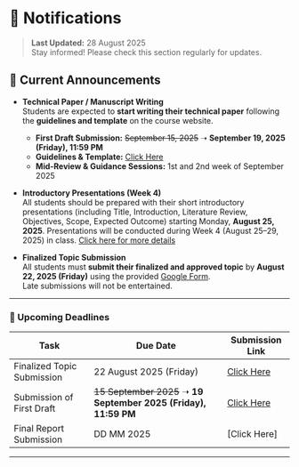 # 🔔 Notifications

> **Last Updated:** 28 August 2025  
> Stay informed! Please check this section regularly for updates.

## 📢 Current Announcements

- **Technical Paper / Manuscript Writing**  
  Students are expected to **start writing their technical paper** following the **guidelines and template** on the course website.  
  - **First Draft Submission:** ~~September 15, 2025~~ ➝ **September 19, 2025 (Friday), 11:59 PM**  
  - **Guidelines & Template:** [Click Here](https://gndec-yjs.github.io/SMCE/Contents/Guidelines.html)  
  - **Mid-Review & Guidance Sessions:** 1st and 2nd week of September 2025  
   
- **Introductory Presentations (Week 4)**  
  All students should be prepared with their short introductory presentations (including Title, Introduction, Literature Review, Objectives, Scope, Expected Outcome) starting Monday, **August 25, 2025**. Presentations will be conducted during Week 4 (August 25–29, 2025) in class. [Click here for more details](https://gndec-yjs.github.io/SMCE/Contents/Short_Presentation_Guidelines.html)

- **Finalized Topic Submission**  
  All students must **submit their finalized and approved topic** by **August 22, 2025 (Friday)** using the provided [Google Form](https://gndec-yjs.github.io/SMCE/Contents/final-topic-submission.html).  
  Late submissions will not be entertained.


---

### 📅 Upcoming Deadlines

| Task                                  | Due Date                          | Submission Link |
|--------------------------------------|-----------------------------------|----------------|
| Finalized Topic Submission           | 22 August 2025 (Friday)           | [Click Here](https://gndec-yjs.github.io/SMCE/Contents/final-topic-submission.html) |
| Submission of First Draft            | ~~15 September 2025~~ ➝ **19 September 2025 (Friday), 11:59 PM** | [Click Here](https://gndec-yjs.github.io/SMCE/Contents/Guidelines.html) |
| Final Report Submission              | DD MM 2025                        | [Click Here]   |


---
